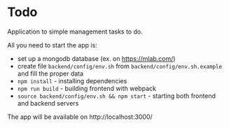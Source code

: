 # Todo

Application to simple management tasks to do.

All you need to start the app is:

* set up a mongodb database (ex. on https://mlab.com/)
* create file `backend/config/env.sh` from `backend/config/env.sh.example` and fill the proper data
* `npm install` - installing dependencies
* `npm run build` - building frontend with webpack
* `source backend/config/env.sh && npm start` - starting both frontend and backend servers

The app will be available on http://localhost:3000/
